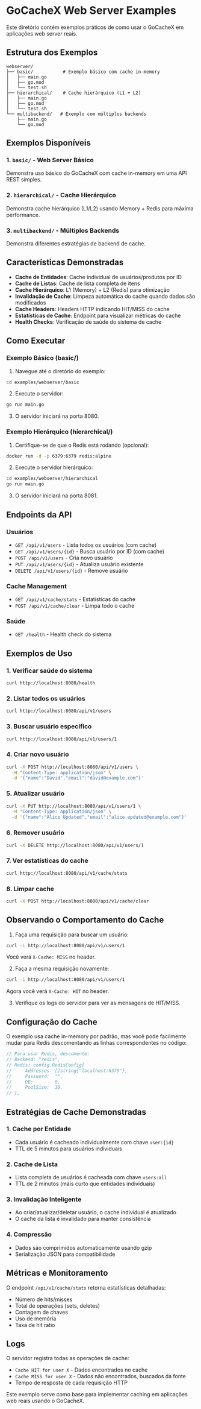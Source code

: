 # GoCacheX Web Server Examples

Este diretório contém exemplos práticos de como usar o GoCacheX em aplicações web server reais.

## Estrutura dos Exemplos

```
webserver/
├── basic/           # Exemplo básico com cache in-memory
│   ├── main.go
│   ├── go.mod
│   └── test.sh
├── hierarchical/    # Cache hierárquico (L1 + L2)
│   ├── main.go
│   ├── go.mod
│   └── test.sh
└── multibackend/   # Exemplo com múltiplos backends
    ├── main.go
    └── go.mod
```

## Exemplos Disponíveis

### 1. `basic/` - Web Server Básico
Demonstra uso básico do GoCacheX com cache in-memory em uma API REST simples.

### 2. `hierarchical/` - Cache Hierárquico
Demonstra cache hierárquico (L1/L2) usando Memory + Redis para máxima performance.

### 3. `multibackend/` - Múltiplos Backends
Demonstra diferentes estratégias de backend de cache.

## Características Demonstradas

- **Cache de Entidades**: Cache individual de usuários/produtos por ID
- **Cache de Listas**: Cache de lista completa de itens
- **Cache Hierárquico**: L1 (Memory) + L2 (Redis) para otimização
- **Invalidação de Cache**: Limpeza automática do cache quando dados são modificados
- **Cache Headers**: Headers HTTP indicando HIT/MISS do cache
- **Estatísticas de Cache**: Endpoint para visualizar métricas do cache
- **Health Checks**: Verificação de saúde do sistema de cache

## Como Executar

### Exemplo Básico (basic/)

1. Navegue até o diretório do exemplo:

```bash
cd examples/webserver/basic
```

2. Execute o servidor:

```bash
go run main.go
```

3. O servidor iniciará na porta 8080.

### Exemplo Hierárquico (hierarchical/)

1. Certifique-se de que o Redis está rodando (opcional):

```bash
docker run -d -p 6379:6379 redis:alpine
```

2. Execute o servidor hierárquico:

```bash
cd examples/webserver/hierarchical
go run main.go
```

3. O servidor iniciará na porta 8081.

## Endpoints da API

### Usuários

- `GET /api/v1/users` - Lista todos os usuários (com cache)
- `GET /api/v1/users/{id}` - Busca usuário por ID (com cache)
- `POST /api/v1/users` - Cria novo usuário
- `PUT /api/v1/users/{id}` - Atualiza usuário existente
- `DELETE /api/v1/users/{id}` - Remove usuário

### Cache Management

- `GET /api/v1/cache/stats` - Estatísticas do cache
- `POST /api/v1/cache/clear` - Limpa todo o cache

### Saúde

- `GET /health` - Health check do sistema

## Exemplos de Uso

### 1. Verificar saúde do sistema

```bash
curl http://localhost:8080/health
```

### 2. Listar todos os usuários

```bash
curl http://localhost:8080/api/v1/users
```

### 3. Buscar usuário específico

```bash
curl http://localhost:8080/api/v1/users/1
```

### 4. Criar novo usuário

```bash
curl -X POST http://localhost:8080/api/v1/users \
  -H "Content-Type: application/json" \
  -d '{"name":"David","email":"david@example.com"}'
```

### 5. Atualizar usuário

```bash
curl -X PUT http://localhost:8080/api/v1/users/1 \
  -H "Content-Type: application/json" \
  -d '{"name":"Alice Updated","email":"alice.updated@example.com"}'
```

### 6. Remover usuário

```bash
curl -X DELETE http://localhost:8080/api/v1/users/1
```

### 7. Ver estatísticas do cache

```bash
curl http://localhost:8080/api/v1/cache/stats
```

### 8. Limpar cache

```bash
curl -X POST http://localhost:8080/api/v1/cache/clear
```

## Observando o Comportamento do Cache

1. Faça uma requisição para buscar um usuário:

```bash
curl -i http://localhost:8080/api/v1/users/1
```

Você verá `X-Cache: MISS` no header.

2. Faça a mesma requisição novamente:

```bash
curl -i http://localhost:8080/api/v1/users/1
```

Agora você verá `X-Cache: HIT` no header.

3. Verifique os logs do servidor para ver as mensagens de HIT/MISS.

## Configuração do Cache

O exemplo usa cache in-memory por padrão, mas você pode facilmente mudar para Redis descomentando as linhas correspondentes no código:

```go
// Para usar Redis, descomente:
// Backend: "redis",
// Redis: config.RedisConfig{
//     Addresses: []string{"localhost:6379"},
//     Password:  "",
//     DB:        0,
//     PoolSize:  10,
// },
```

## Estratégias de Cache Demonstradas

### 1. Cache por Entidade

- Cada usuário é cacheado individualmente com chave `user:{id}`
- TTL de 5 minutos para usuários individuais

### 2. Cache de Lista

- Lista completa de usuários é cacheada com chave `users:all`
- TTL de 2 minutos (mais curto que entidades individuais)

### 3. Invalidação Inteligente

- Ao criar/atualizar/deletar usuário, o cache individual é atualizado
- O cache da lista é invalidado para manter consistência

### 4. Compressão

- Dados são comprimidos automaticamente usando gzip
- Serialização JSON para compatibilidade

## Métricas e Monitoramento

O endpoint `/api/v1/cache/stats` retorna estatísticas detalhadas:

- Número de hits/misses
- Total de operações (sets, deletes)
- Contagem de chaves
- Uso de memória
- Taxa de hit ratio

## Logs

O servidor registra todas as operações de cache:

- `Cache HIT for user X` - Dados encontrados no cache
- `Cache MISS for user X` - Dados não encontrados, buscados da fonte
- Tempo de resposta de cada requisição HTTP

Este exemplo serve como base para implementar caching em aplicações web reais usando o GoCacheX.
